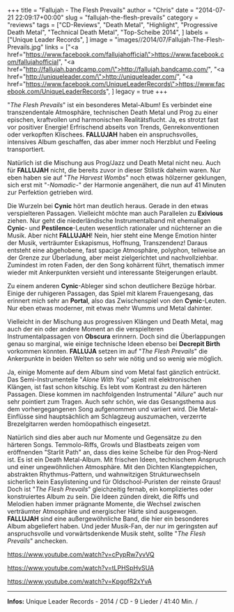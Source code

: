 +++
title = "Fallujah - The Flesh Prevails"
author = "Chris"
date = "2014-07-21 22:09:17+00:00"
slug = "fallujah-the-flesh-prevails"
category = "reviews"
tags = ["CD-Reviews", "Death Metal", "Highlight", "Progressive Death Metal", "Technical Death Metal", "Top-Scheibe 2014", ]
labels = ["Unique Leader Records", ]
image = "images//2014/07/Fallujah-The-Flesh-Prevails.jpg"
links = ["<a href=\"https://www.facebook.com/fallujahofficial\">https://www.facebook.com/fallujahofficial</a>", "<a href=\"http://fallujah.bandcamp.com/\">http://fallujah.bandcamp.com/</a>", "<a href=\"http://uniqueleader.com/\">http://uniqueleader.com/</a>", "<a href=\"https://www.facebook.com/UniqueLeaderRecords\">https://www.facebook.com/UniqueLeaderRecords</a>", ]
legacy = true
+++



"_The Flesh Prevails_" ist ein besonderes Metal-Album! Es verbindet eine transzendentale Atmosphäre, technischen Death Metal und Prog zu einer epischen, kraftvollen und harmonischen Realitätsflucht. Ja, es strotzt fast vor positiver Energie! Erfrischend abseits von Trends, Genrekonventionen oder verkopften Klischees. **FALLUJAH** haben ein anspruchsvolles, intensives Album geschaffen, das aber immer noch Herzblut und Feeling transportiert.

Natürlich ist die Mischung aus Prog/Jazz und Death Metal nicht neu. Auch für **FALLUJAH** nicht, die bereits zuvor in dieser Stilistik daheim waren. Nur eben haben sie auf "_The Harvest Wombs_" noch etwas hölzerner geklungen, sich erst mit "_-Nomadic-_" der Harmonie angenähert, die nun auf 41 Minuten zur Perfektion getrieben wird.

Die Wurzeln bei **Cynic** hört man deutlich heraus. Gerade in den etwas verspielteren Passagen. Vielleicht möchte man auch Parallelen zu **Exivious** ziehen. Nur geht die niederländische Instrumentalband mit ehemaligen **Cynic**- und **Pestilence**-Leuten wesentlich rationaler und nüchterner an die Musik. Aber nicht **FALLUJAH**! Nein, hier steht eine Menge Emotion hinter der Musik, verträumter Eskapismus, Hoffnung, Transzendenz! Daraus entsteht eine abgehobene, fast spacige Atmosphäre, polyphon, teilweise an der Grenze zur Überladung, aber meist zielgerichtet und nachvollziehbar. Zumindest im roten Faden, der den Song kohärrent führt, thematisch immer wieder mit Ankerpunkten versieht und interessante Steigerungen erlaubt.

Zu einem anderen **Cynic**-Ableger sind schon deutlichere Bezüge hörbar. Einige der ruhigeren Passagen, das Spiel mit klarem Frauengesang, das erinnert mich sehr an **Portal**, also das Zwischenspiel von den **Cynic**-Leuten. Nur eben etwas moderner, mit etwas mehr Wumms und Metal dahinter.

Vielleicht in der Mischung aus progressiven Klängen und Death Metal, mag auch der ein oder andere Moment an die verspielteren Instrumentalpassagen von **Obscura** erinnern. Doch sind die Überlappungen genau so marginal, wie einige technische Ideen ebenso bei **Decrepit Birth** vorkommen könnten. **FALLUJA** setzen im auf "_The Flesh Prevails_" die Ankerpunkte in beiden Welten so sehr wie nötig und so wenig wie möglich.

Ja, einige Momente auf dem Album sind vom Metal fast gänzlich entrückt. Das Semi-Instrumentelle "_Alone With You_" spielt mit elektronischen Klängen, ist fast schon kitschig. Es lebt vom Kontrast zu den härteren Passagen. Diese kommen im nachfolgenden Instrumental "_Allure_" auch nur sehr pointiert zum Tragen. Auch sehr schön, wie das Gesangsthema aus dem vorhergegangenen Song aufgenommen und variiert wird. Die Metal-Einflüsse sind hauptsächlich am Schlagzeug auszumachen, verzerrte Brezelgitarren werden homöopathisch eingesetzt.

Natürlich sind dies aber auch nur Momente und Gegensätze zu den härteren Songs. Temmolo-Riffs, Growls und Blastbeats zeigen vom eröffnenden "Starlit Path" an, dass dies keine Scheibe für den Prog-Nerd ist. Es ist ein Death Metal-Album. Mit frischen Ideen, technischem Anspruch und einer ungewöhnlichen Atmosphäre. Mit den Dichten Klangteppichen, abstrakten Rhythmus-Pattern, und wahnwitzigen Strukturwechseln sicherlich kein Easylistening und für Oldschool-Puristen der reinste Graus! Doch ist "_The Flesh Prevails_" gleichzeitig fernab, ein kompliziertes oder konstruiertes Album zu sein. Die Ideen zünden direkt, die Riffs und Melodien haben immer prägnante Momente, die Wechsel zwischen verträumter Atmosphäre und energischer Härte sind ausgewogen. **FALLUJAH** sind eine außergewöhnliche Band, die hier ein besonderes Album abgeliefert haben. Und jeder Musik-Fan, der nur im geringsten auf anspruchsvolle und vorwärtsdenkende Musik steht, sollte "_The Flesh Prevails_" anchecken.

https://www.youtube.com/watch?v=cPypRw7yvVQ

https://www.youtube.com/watch?v=tLPHSpHvSUA

https://www.youtube.com/watch?v=KpgofR2xYvA



---
**Infos:**
Unique Leader Records - 2014 / 
CD - 9 Lieder / 41:40 Min. / 
